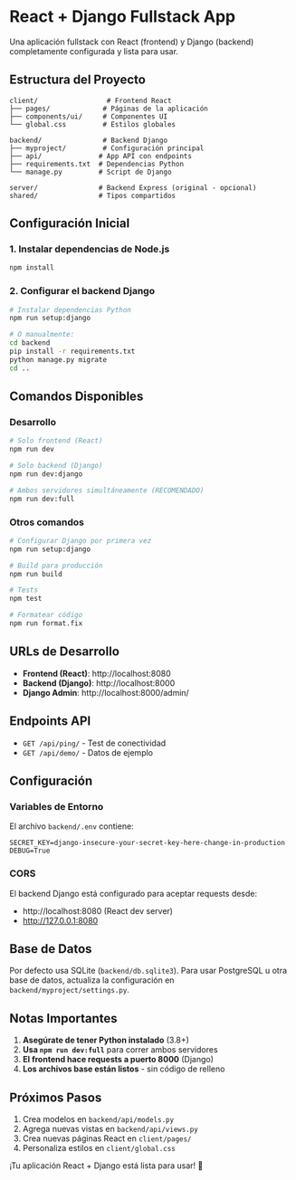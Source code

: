 # React + Django Fullstack App

Una aplicación fullstack con React (frontend) y Django (backend) completamente configurada y lista para usar.

## Estructura del Proyecto

```
client/                 # Frontend React
├── pages/             # Páginas de la aplicación
├── components/ui/     # Componentes UI
└── global.css         # Estilos globales

backend/               # Backend Django
├── myproject/         # Configuración principal
├── api/              # App API con endpoints
├── requirements.txt  # Dependencias Python
└── manage.py         # Script de Django

server/               # Backend Express (original - opcional)
shared/               # Tipos compartidos
```

## Configuración Inicial

### 1. Instalar dependencias de Node.js

```bash
npm install
```

### 2. Configurar el backend Django

```bash
# Instalar dependencias Python
npm run setup:django

# O manualmente:
cd backend
pip install -r requirements.txt
python manage.py migrate
cd ..
```

## Comandos Disponibles

### Desarrollo

```bash
# Solo frontend (React)
npm run dev

# Solo backend (Django)
npm run dev:django

# Ambos servidores simultáneamente (RECOMENDADO)
npm run dev:full
```

### Otros comandos

```bash
# Configurar Django por primera vez
npm run setup:django

# Build para producción
npm run build

# Tests
npm test

# Formatear código
npm run format.fix
```

## URLs de Desarrollo

- **Frontend (React)**: http://localhost:8080
- **Backend (Django)**: http://localhost:8000
- **Django Admin**: http://localhost:8000/admin/

## Endpoints API

- `GET /api/ping/` - Test de conectividad
- `GET /api/demo/` - Datos de ejemplo

## Configuración

### Variables de Entorno

El archivo `backend/.env` contiene:

```
SECRET_KEY=django-insecure-your-secret-key-here-change-in-production
DEBUG=True
```

### CORS

El backend Django está configurado para aceptar requests desde:

- http://localhost:8080 (React dev server)
- http://127.0.0.1:8080

## Base de Datos

Por defecto usa SQLite (`backend/db.sqlite3`). Para usar PostgreSQL u otra base de datos, actualiza la configuración en `backend/myproject/settings.py`.

## Notas Importantes

1. **Asegúrate de tener Python instalado** (3.8+)
2. **Usa `npm run dev:full`** para correr ambos servidores
3. **El frontend hace requests a puerto 8000** (Django)
4. **Los archivos base están listos** - sin código de relleno

## Próximos Pasos

1. Crea modelos en `backend/api/models.py`
2. Agrega nuevas vistas en `backend/api/views.py`
3. Crea nuevas páginas React en `client/pages/`
4. Personaliza estilos en `client/global.css`

¡Tu aplicación React + Django está lista para usar! 🚀

